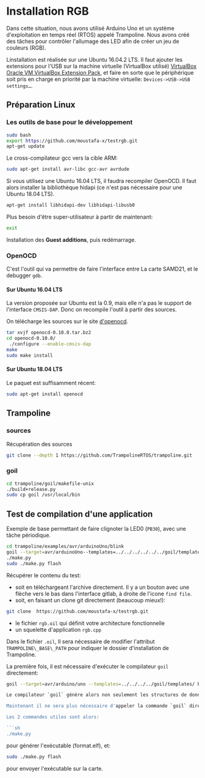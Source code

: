 # Installation RGB
Dans cette situation, nous avons utilisé Arduino Uno et un système d'exploitation en temps réel (RTOS) appelé Trampoline. Nous avons créé des tâches pour contrôler l'allumage des LED afin de créer un jeu de couleurs (RGB).

Linstallation est réalisée sur une Ubuntu 16.04.2 LTS. Il faut ajouter les extensions pour l'USB sur la machine virtuelle (VirtualBox utilisé) [VirtualBox Oracle VM VirtualBox Extension Pack](https://www.virtualbox.org/wiki/Downloads), et faire en sorte que le périphérique soit pris en charge en priorité par la machine virtuelle: `Devices->USB->USB settings…`.

## Préparation Linux

### Les outils de base pour le développement

```sh
sudo bash
export https://github.com/moustafa-x/testrgb.git
apt-get update

```

Le cross-compilateur gcc vers la cible ARM:

```sh
sudo apt-get install avr-libc gcc-avr avrdude
```

Si vous utilisez une Ubuntu 16.04 LTS, il faudra recompiler OpenOCD. Il faut alors installer la bibliothèque hidapi (ce n'est pas nécessaire pour une Ubuntu 18.04 LTS).

```sh
apt-get install libhidapi-dev libhidapi-libusb0
```

Plus besoin d'être super-utilisateur à partir de maintenant:

```sh
exit
```

Installation des **Guest additions**, puis redémarrage.

### OpenOCD
C'est l'outil qui va permettre de faire l'interface entre La carte SAMD21, et le debugger `gdb`.

#### Sur Ubuntu 16.04 LTS
La version proposée sur Ubuntu est la 0.9, mais elle n'a pas le support de l'interface `CMSIS-DAP`. Donc on recompile l'outil à partir des sources. 

On télécharge les sources sur le site [d'openocd](http://openocd.org/).

```sh
tar xvjf openocd-0.10.0.tar.bz2
cd openocd-0.10.0/
 ./configure --enable-cmsis-dap  
make
sudo make install
```

#### Sur Ubuntu 18.04 LTS
Le paquet est suffisamment récent:

```sh
sudo apt-get install openocd
```

## Trampoline
### sources
Récupération des sources

```sh
git clone --depth 1 https://github.com/TrampolineRTOS/trampoline.git
```
### goil

```sh
cd trampoline/goil/makefile-unix
./build+release.py
sudo cp goil /usr/local/bin
```

## Test de compilation d'une application

Exemple de base permettant de faire clignoter la LED0 (`PB30`), avec une tâche périodique.

```sh
cd trampoline/examples/avr/arduinoUno/blink
goil --target=avr/arduinoUno--templates=../../../../../../goil/templates/ blink.oil
./make.py
sudo ./make.py flash
```





Récupérer le contenu du test: 

* soit en téléchargeant l'archive directement. Il y a un bouton avec une flèche vers le bas dans l'interface gitlab, à droite de l'icone `find file`.
* soit, en faisant un clone git directement (beaucoup mieux!):

```sh
git clone  https://github.com/moustafa-x/testrgb.git
```



* le fichier `rgb.oil` qui définit votre architecture fonctionnelle
* un squelette d'application `rgb.cpp`

Dans le fichier `.oil`, Il sera nécessaire de modifier l'attribut `TRAMPOLINE\_BASE\_PATH` pour indiquer le dossier d'installation de Trampoline.

La première fois, il est nécessaire d'exécuter le compilateur `goil` directement:

```sh
goil --target=avr/arduino/uno --templates=../../../../goil/templates/ blink.oil

Le compilateur `goil` génère alors non seulement les structures de données internes utilisées par l'OS, mais aussi les scripts de compilation `make.py`. 

Maintenant il ne sera plus nécessaire d'appeler la commande `goil` directement: si le fichier `.oil` est mis à jour, alors le script de compilation fera le nécessaire pour appeler `goil` et reconstruire l'exécutable.

Les 2 commandes utiles sont alors:

```sh
./make.py
```

pour générer l'exécutable (format.elf), et:

```sh
sudo ./make.py flash
```

pour envoyer l'exécutable sur la carte.
